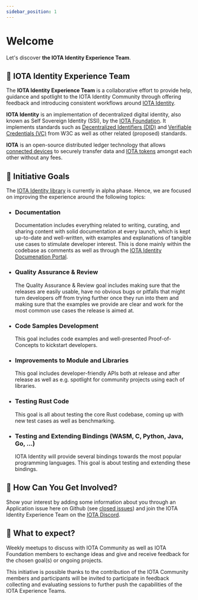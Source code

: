 ```yaml
---
sidebar_position: 1
---
```


# Welcome

Let's discover **the IOTA Identity Experience Team**.

## 🌳 IOTA Identity Experience Team

The **IOTA Identity Experience Team** is a collaborative effort to provide help, guidance and spotlight to the IOTA Identity Community through offering feedback and introducing consistent workflows around [IOTA Identity](https://github.com/iotaledger/identity.rs).

**IOTA Identity** is an implementation of decentralized digital identity, also known as Self Sovereign Identity (SSI), by the [IOTA Foundation](https://www.iota.org). It implements standards such as [Decentralized Identifiers (DID)](https://www.w3.org/TR/did-core/) and [Verifiable Credentials (VC)](https://www.w3.org/TR/vc-data-model/) from W3C as well as other related (proposed) standards.

**IOTA** is an open-source distributed ledger technology that allows [connected devices](https://en.wikipedia.org/wiki/Connected_Devices) to securely transfer data and [IOTA tokens](https://docs.iota.org/docs/getting-started/0.1/clients/token) amongst each other without any fees.

## 🎯 Initiative Goals

The [IOTA Identity library](https://github.com/iotaledger/identity.rs) is currently in alpha phase. Hence, we are focused on improving the experience around the following topics:

- ### Documentation
	Documentation includes everything related to writing, curating, and sharing content with solid documentation at every launch, which is kept up-to-date and well-written, with examples and explanations of tangible use cases to stimulate developer interest. This is done mainly within the codebase as comments as well as through the [IOTA Identity Documenation Portal](https://identity.docs.iota.org/).

- ### Quality Assurance & Review
	The Quality Assurance & Review goal includes making sure that the releases are easily usable, have no obvious bugs or pitfalls that might turn developers off from trying further once they run into them and making sure that the examples we provide are clear and work for the most common use cases the release is aimed at.

- ### Code Samples Development
	This goal includes code examples and well-presented Proof-of-Concepts to kickstart developers.

- ### Improvements to Module and Libraries
	This goal includes developer-friendly APIs both at release and after release as well as e.g. spotlight for community projects using each of libraries.

- ### Testing Rust Code
	This goal is all about testing the core Rust codebase, coming up with new test cases as well as benchmarking.

- ### Testing and Extending Bindings (WASM, C, Python, Java, Go, ...)
	IOTA Identity will provide several bindings towards the most popular programming languages. This goal is about testing and extending these bindings.

## 🤔 How Can You Get Involved?

Show your interest by adding some information about you through an Application issue here on Github (see [closed issues](https://github.com/iota-community/X-Team_IOTA_Identity/issues?q=is%3Aissue+is%3Aclosed)) and join the IOTA Identity Experience Team on the [IOTA Discord](https://discord.iota.org).

## 👥 What to expect?

Weekly meetups to discuss with IOTA Community as well as IOTA Foundation members to exchange ideas and give and receive feedback for the chosen goal(s) or ongoing projects.

This initiative is possible thanks to the contribution of the IOTA Community members and participants will be invited to participate in feedback collecting and evaluating sessions to further push the capabilities of the IOTA Experience Teams. 
